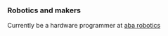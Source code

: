 ### Robotics and makers

Currently be a hardware programmer at [aba robotics](https://abarobotics.com/)
